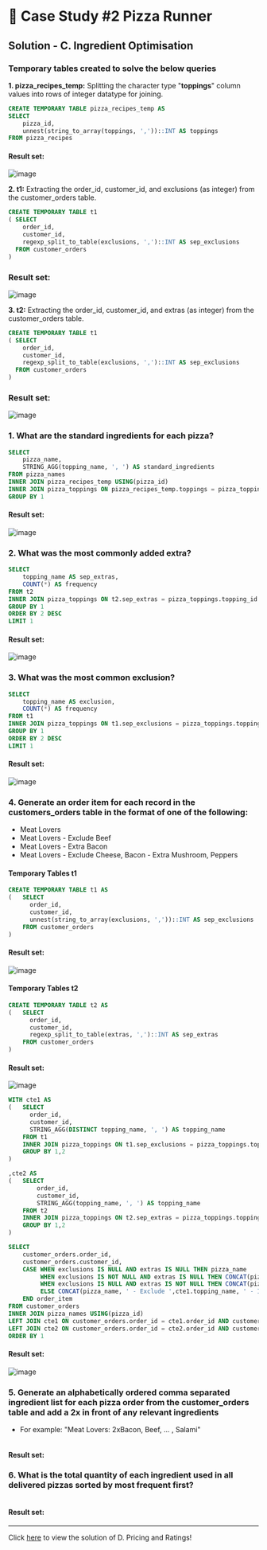 # 🍕 Case Study #2 Pizza Runner

## Solution - C. Ingredient Optimisation

### Temporary tables created to solve the below queries
**1. pizza_recipes_temp:** Splitting the character type "**toppings**" column values into rows of integer datatype for joining.  

````sql
CREATE TEMPORARY TABLE pizza_recipes_temp AS
SELECT 
	pizza_id,
	unnest(string_to_array(toppings, ','))::INT AS toppings
FROM pizza_recipes
````

#### Result set:

![image](https://user-images.githubusercontent.com/75075887/216979723-bf248eda-b057-4a69-8249-d7c63d0be0cd.png)

**2. t1:** Extracting the order_id, customer_id, and exclusions (as integer) from the customer_orders table. 

```sql
CREATE TEMPORARY TABLE t1 
( SELECT 
  	order_id, 
	customer_id,
	regexp_split_to_table(exclusions, ',')::INT AS sep_exclusions
  FROM customer_orders
)
```

### Result set:
![image](https://user-images.githubusercontent.com/75075887/217877213-dbf1f0be-611d-44d0-a24c-e2d8988edb5c.png)

**3. t2:** Extracting the order_id, customer_id, and extras (as integer) from the customer_orders table. 

```sql
CREATE TEMPORARY TABLE t1 
( SELECT 
  	order_id, 
	customer_id,
	regexp_split_to_table(exclusions, ',')::INT AS sep_exclusions
  FROM customer_orders
)
```

### Result set:
![image](https://user-images.githubusercontent.com/75075887/217878070-b5bcde47-b50a-4048-8b9c-7a3df9f9c6b1.png)

### 1. What are the standard ingredients for each pizza?

````sql
SELECT
	pizza_name,
 	STRING_AGG(topping_name, ', ') AS standard_ingredients
FROM pizza_names
INNER JOIN pizza_recipes_temp USING(pizza_id)
INNER JOIN pizza_toppings ON pizza_recipes_temp.toppings = pizza_toppings.topping_id
GROUP BY 1
````

#### Result set:

![image](https://user-images.githubusercontent.com/75075887/216980646-599c0aa8-cfbe-4e18-a605-aa3c2a63a4d7.png)


### 2. What was the most commonly added extra?

````sql
SELECT 
	topping_name AS sep_extras, 
	COUNT(*) AS frequency
FROM t2
INNER JOIN pizza_toppings ON t2.sep_extras = pizza_toppings.topping_id
GROUP BY 1
ORDER BY 2 DESC
LIMIT 1
````

#### Result set:

![image](https://user-images.githubusercontent.com/75075887/216984553-e1b1a1bf-97b6-438f-aa77-0f7537594252.png)


### 3. What was the most common exclusion?

````sql
SELECT 
	topping_name AS exclusion, 
	COUNT(*) AS frequency
FROM t1
INNER JOIN pizza_toppings ON t1.sep_exclusions = pizza_toppings.topping_id
GROUP BY 1
ORDER BY 2 DESC
LIMIT 1
````

#### Result set:
![image](https://user-images.githubusercontent.com/75075887/217879392-0652cff6-7940-4312-b74d-150f603ba96d.png)


### 4. Generate an order item for each record in the customers_orders table in the format of one of the following:
- Meat Lovers
- Meat Lovers - Exclude Beef
- Meat Lovers - Extra Bacon
- Meat Lovers - Exclude Cheese, Bacon - Extra Mushroom, Peppers

#### Temporary Tables t1 
```sql
CREATE TEMPORARY TABLE t1 AS
(   SELECT 
      order_id, 
      customer_id,
      unnest(string_to_array(exclusions, ','))::INT AS sep_exclusions
    FROM customer_orders
)
```
#### Result set:
![image](https://user-images.githubusercontent.com/75075887/217000629-87caebf2-62f9-485c-baef-686c65f7408f.png)


#### Temporary Tables t2
```sql
CREATE TEMPORARY TABLE t2 AS
(   SELECT 
      order_id, 
      customer_id,
      regexp_split_to_table(extras, ',')::INT AS sep_extras
    FROM customer_orders
) 

```
#### Result set:
![image](https://user-images.githubusercontent.com/75075887/217000762-16068507-32f9-4261-8417-340fe8860be7.png)


````sql
WITH cte1 AS 
(   SELECT 
      order_id,
      customer_id,
      STRING_AGG(DISTINCT topping_name, ', ') AS topping_name
    FROM t1
    INNER JOIN pizza_toppings ON t1.sep_exclusions = pizza_toppings.topping_id
    GROUP BY 1,2
)

,cte2 AS 
(   SELECT 
        order_id, 
        customer_id,
        STRING_AGG(topping_name, ', ') AS topping_name
    FROM t2
    INNER JOIN pizza_toppings ON t2.sep_extras = pizza_toppings.topping_id
    GROUP BY 1,2
)

SELECT 
	customer_orders.order_id,
	customer_orders.customer_id,
	CASE WHEN exclusions IS NULL AND extras IS NULL THEN pizza_name
	     WHEN exclusions IS NOT NULL AND extras IS NULL THEN CONCAT(pizza_name, ' - Exclude ', cte1.topping_name)
		 WHEN exclusions IS NULL AND extras IS NOT NULL THEN CONCAT(pizza_name, ' - Include ', cte2.topping_name)
		 ELSE CONCAT(pizza_name, ' - Exclude ',cte1.topping_name, ' - Include ',cte2.topping_name)
	END order_item	
FROM customer_orders
INNER JOIN pizza_names USING(pizza_id)
LEFT JOIN cte1 ON customer_orders.order_id = cte1.order_id AND customer_orders.customer_id = cte1.customer_id
LEFT JOIN cte2 ON customer_orders.order_id = cte2.order_id AND customer_orders.customer_id = cte2.customer_id
ORDER BY 1
````

#### Result set:

![image](https://user-images.githubusercontent.com/75075887/217001284-a4b7b902-95f3-4191-9a4b-8350b5bcdd83.png)


### 5. Generate an alphabetically ordered comma separated ingredient list for each pizza order from the customer_orders table and add a 2x in front of any relevant ingredients
 - For example: "Meat Lovers: 2xBacon, Beef, ... , Salami"

````sql

````

#### Result set:


### 6. What is the total quantity of each ingredient used in all delivered pizzas sorted by most frequent first?

````sql

````

#### Result set:


***
Click [here](https://github.com/manaswikamila05/8-Week-SQL-Challenge/blob/main/Case%20Study%20%23%202%20-%20Pizza%20Runner/C.%20Ingredient%20Optimisation.md) to view the  solution of D. Pricing and Ratings!
